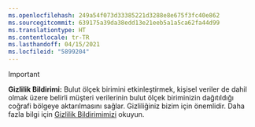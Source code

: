 ```yaml
---
ms.openlocfilehash: 249a54f073d33385221d3288e8e675f3fc40e862
ms.sourcegitcommit: 639175a39da38edd13e21eeb5a1a5ca62fa44d99
ms.translationtype: HT
ms.contentlocale: tr-TR
ms.lasthandoff: 04/15/2021
ms.locfileid: "5899204"
---
```

> [!Important]
> **Gizlilik Bildirimi:** Bulut ölçek birimini etkinleştirmek, kişisel veriler de dahil olmak üzere belirli müşteri verilerinin bulut ölçek biriminizin dağıtıldığı coğrafi bölgeye aktarılmasını sağlar. Gizliliğiniz bizim için önemlidir. Daha fazla bilgi için [Gizlilik Bildirimimizi](https://go.microsoft.com/fwlink/?LinkId=521839) okuyun.